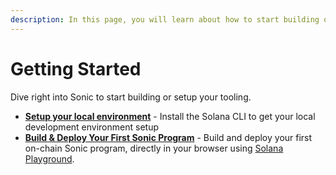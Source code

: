 ```yaml
---
description: In this page, you will learn about how to start building on Sonic.
---
```


# Getting Started

Dive right into Sonic to start building or setup your tooling.

* [**Setup your local environment**](../developers/getting-started/setup-local-development.md) - Install the Solana CLI to get your local development environment setup
* [**Build & Deploy Your First Sonic Program**](../developers/getting-started/build-and-deploy-your-first-program.md) - Build and deploy your first on-chain Sonic program, directly in your browser using [Solana Playground](https://beta.solpg.io/).
